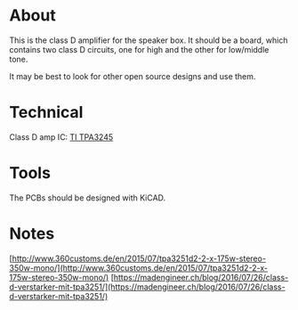# About
This is the class D amplifier for the speaker box.
It should be a board, which contains two class D
circuits, one for high and the other for low/middle tone.

It may be best to look for other open source
designs and use them.


# Technical

Class D amp IC: [TI TPA3245](http://www.ti.com/lit/ds/symlink/tpa3245.pdf)



# Tools
The PCBs should be designed with KiCAD.


# Notes
[http://www.360customs.de/en/2015/07/tpa3251d2-2-x-175w-stereo-350w-mono/](http://www.360customs.de/en/2015/07/tpa3251d2-2-x-175w-stereo-350w-mono/)
[https://madengineer.ch/blog/2016/07/26/class-d-verstarker-mit-tpa3251/](https://madengineer.ch/blog/2016/07/26/class-d-verstarker-mit-tpa3251/)

